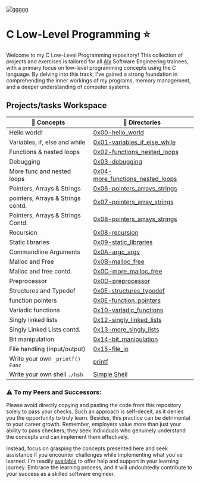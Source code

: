 ![ggggg](https://github.com/El-gibbor/alx-low_level_programming/assets/107848793/f64100fd-d921-401a-ada8-77cf7d4f2dcd)
# C Low-Level Programming ⭐  
Welcome to my C Low-Level Programming repository! This collection of projects and exercises is tailored for all [Alx](www.alxafrica.com) Software Engineering trainees, with a primary focus on low-level programming concepts using the C language. By delving into this track, I've gained a strong foundation in comprehending the inner workings of my programs, memory management, and a deeper understanding of computer systems.  
## Projects/tasks Workspace  
|🧠 Concepts |📂 Directories |
|---------|------------|
| Hello world! | [0x00-hello_world](https://github.com/El-gibbor/alx-low_level_programming/tree/master/0x00-hello_world)|
| Variables, if, else and while | [0x01-variables_if_else_while](https://github.com/El-gibbor/alx-low_level_programming/tree/master/0x01-variables_if_else_while)|
|Functions & nested loops|[0x02-functions_nested_loops](https://github.com/El-gibbor/alx-low_level_programming/tree/master/0x02-functions_nested_loops)|
|Debugging|[0x03-debugging](https://github.com/El-gibbor/alx-low_level_programming/tree/master/0x03-debugging)|
|More func and nested loops|[0x04-more_functions_nested_loops](https://github.com/El-gibbor/alx-low_level_programming/tree/master/0x04-more_functions_nested_loops)|
|Pointers, Arrays & Strings|[0x06-pointers_arrays_strings](https://github.com/El-gibbor/alx-low_level_programming/tree/master/0x05-pointers_arrays_strings)|
|pointers, Arrays & Strings contd.|[0x07-pointers_array_strings](https://github.com/El-gibbor/alx-low_level_programming/tree/master/0x06-pointers_arrays_strings) |
|Pointers, Arrays & Strings Contd.| [0x08-pointers_arrays_strings](https://github.com/El-gibbor/alx-low_level_programming/tree/master/0x07-pointers_arrays_strings)  |
|Recursion|[0x08-recursion](https://github.com/El-gibbor/alx-low_level_programming/tree/master/0x08-recursion)  |
|Static libraries|[0x09-static_libraries](https://github.com/El-gibbor/alx-low_level_programming/tree/master/0x09-static_libraries)|
|Commandline Arguments|[0x0A-argc_argv](https://github.com/El-gibbor/alx-low_level_programming/tree/master/0x0A-argc_argv)|
|Malloc and Free|[0x0B-malloc_free](https://github.com/El-gibbor/alx-low_level_programming/tree/master/0x0B-malloc_free)|
|Malloc and free contd.|[0x0C-more_malloc_free](https://github.com/El-gibbor/alx-low_level_programming/tree/master/0x0C-more_malloc_free)|
|Preprocessor|[0x0D-preprocessor](https://github.com/El-gibbor/alx-low_level_programming/tree/master/0x0D-preprocessor)|
|Structures and Typedef|[0x0E-structures_typedef](https://github.com/El-gibbor/alx-low_level_programming/tree/master/0x0E-structures_typedef)|
|function pointers|[0x0E-function_pointers](https://github.com/El-gibbor/alx-low_level_programming/tree/master/0x0F-function_pointers)|
|Variadic functions|[0x10-variadic_functions](https://github.com/El-gibbor/alx-low_level_programming/tree/master/0x10-variadic_functions)|
|Singly linked lists|[0x12-singly_linked_lists](https://github.com/El-gibbor/alx-low_level_programming/tree/master/0x12-singly_linked_lists)|
|Singly Linked Lists contd.|[0x13-more_singly_lists](https://github.com/El-gibbor/alx-low_level_programming/tree/master/0x13-more_singly_linked_lists)|
|Bit manipulation|[0x14-bit_manipulation](https://github.com/El-gibbor/alx-low_level_programming/tree/master/0x14-bit_manipulation)
|File handling (input/output)|[0x15-file_io](https://github.com/El-gibbor/alx-low_level_programming/tree/master/0x15-file_io)
|Write your own ```_printf() Func```|[printf](https://github.com/El-gibbor/printf)|
|Write your own shell ```./hsh```|[Simple Shell](https://github.com/El-gibbor/simple_shell)|
### ⚠️ To my Peers and Successors:  
Please avoid directly copying and pasting the code from this repository solely to pass your checks. Such an approach is self-deceit, as it denies you the opportunity to truly learn. Besides, this practice can be detrimental to your career growth. Remember, employers value more than just your ability to pass checkers; they seek individuals who genuinely understand the concepts and can implement them effectively.

Instead, focus on grasping the concepts presented here and seek assistance if you encounter challenges while implementing what you've learned. I'm readily [available](https://twitter.com/Mr_Elgibbor) to offer help and support in your learning journey. Embrace the learning process, and it will undoubtedly contribute to your success as a skilled software engineer.
